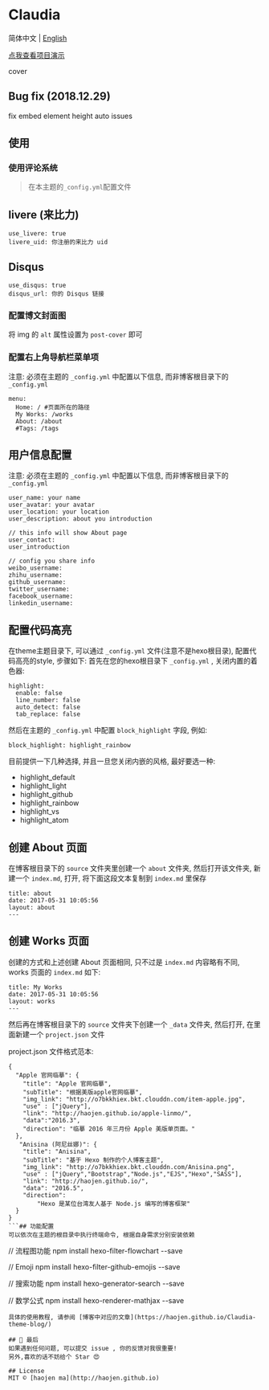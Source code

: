 # Claudia
简体中文 | [English](./README.md)

[点我查看项目演示](https://haojen.github.io/Claudia-theme-blog/)

cover

## Bug fix (2018.12.29)
fix embed element height auto issues

## 使用

### 使用评论系统
> 在本主题的`_config.yml`配置文件  

## livere (来比力)

```
use_livere: true
livere_uid: 你注册的来比力 uid
```

## Disqus

```
use_disqus: true
disqus_url: 你的 Disqus 链接
```

### 配置博文封面图
将 img 的 `alt` 属性设置为 `post-cover` 即可

### 配置右上角导航栏菜单项
注意: 必须在主题的 `_config.yml` 中配置以下信息, 而非博客根目录下的 `_config.yml`

```
menu:
  Home: / #页面所在的路径
  My Works: /works
  About: /about
  #Tags: /tags
```

## 用户信息配置
注意: 必须在主题的 `_config.yml` 中配置以下信息, 而非博客根目录下的 `_config.yml`

```
user_name: your name
user_avatar: your avatar
user_location: your location
user_description: about you introduction

// this info will show About page
user_contact: 
user_introduction

// config you share info
weibo_username: 
zhihu_username: 
github_username:
twitter_username: 
facebook_username: 
linkedin_username: 
```

## 配置代码高亮
在theme主题目录下, 可以通过 `_config.yml` 文件(注意不是hexo根目录), 配置代码高亮的style, 步骤如下:
首先在您的hexo根目录下 `_config.yml` , 关闭内置的着色器:
```
highlight:
  enable: false
  line_number: false
  auto_detect: false
  tab_replace: false
```
然后在主题的 `_config.yml` 中配置 `block_highlight` 字段, 例如:
```
block_highlight: highlight_rainbow
```
目前提供一下几种选择, 并且一旦您关闭内嵌的风格, 最好要选一种:
* highlight_default
* highlight_light
* highlight_github
* highlight_rainbow
* highlight_vs
* highlight_atom

## 创建 About 页面
在博客根目录下的 `source` 文件夹里创建一个 `about` 文件夹, 然后打开该文件夹, 新建一个 `index.md`, 打开, 将下面这段文本复制到 `index.md` 里保存
```
title: about
date: 2017-05-31 10:05:56
layout: about
---
```

## 创建 Works 页面
创建的方式和上述创建 About 页面相同, 只不过是 `index.md` 内容略有不同, works 页面的 `index.md` 如下:

```
title: My Works
date: 2017-05-31 10:05:56
layout: works
---
```

然后再在博客根目录下的 `source` 文件夹下创建一个 `_data` 文件夹, 然后打开, 在里面新建一个 `project.json` 文件

project.json 文件格式范本:

```
{
  "Apple 官网临摹": {
    "title": "Apple 官网临摹",
    "subTitle": "根据美版apple官网临摹",
    "img_link": "http://o7bkkhiex.bkt.clouddn.com/item-apple.jpg",
    "use" : ["jQuery"],
    "link": "http://haojen.github.io/apple-linmo/",
    "data":"2016.3",
    "direction": "临摹 2016 年三月份 Apple 美版单页面。"
  },
   "Anisina (阿尼丝娜)": {
    "title": "Anisina",
    "subTitle": "基于 Hexo 制作的个人博客主题",
    "img_link": "http://o7bkkhiex.bkt.clouddn.com/Anisina.png",
    "use" : ["jQuery","Bootstrap","Node.js","EJS","Hexo","SASS"],
    "link": "http://haojen.github.io/",
    "data": "2016.5",
    "direction":
        "Hexo 是某位台湾友人基于 Node.js 编写的博客框架"
  }
}
```## 功能配置
可以依次在主题的根目录中执行终端命令, 根据自身需求分别安装依赖
```
// 流程图功能
npm install hexo-filter-flowchart --save

// Emoji
npm install hexo-filter-github-emojis --save

// 搜索功能
npm install hexo-generator-search --save

// 数学公式
npm install hexo-renderer-mathjax --save
```
具体的使用教程, 请参阅 [博客中对应的文章](https://haojen.github.io/Claudia-theme-blog/)

## 💙 最后
如果遇到任何问题, 可以提交 issue , 你的反馈对我很重要!
另外,喜欢的话不妨给个 Star 😍

## License
MIT © [haojen ma](http://haojen.github.io)